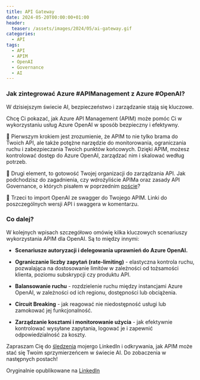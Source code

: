 ```yaml
---
title: API Gateway
date: 2024-05-20T00:00:00+01:00
header:
  teaser: /assets/images/2024/05/ai-gateway.gif
categories:
  - API
tags:
  - API
  - APIM
  - OpenAI
  - Governance
  - AI
---
```


### Jak zintegrować Azure **#APIManagement** z Azure **#OpenAI**?

W dzisiejszym świecie AI, bezpieczeństwo i zarządzanie stają się kluczowe.

Chcę Ci pokazać, jak Azure API Management (APIM) może pomóc Ci w wykorzystaniu usług Azure OpenAI w sposób bezpieczny i efektywny.

🔶 Pierwszym krokiem jest zrozumienie, że APIM to nie tylko brama do Twoich API, ale także potężne narzędzie do monitorowania, ograniczania ruchu i zabezpieczania Twoich punktów końcowych. Dzięki APIM, możesz kontrolować dostęp do Azure OpenAI, zarządzać nim i skalować według potrzeb.

🔶 Drugi element, to gotowość Twojej organizacji do zarządzania API. Jak podchodzisz do zagadnienia, czy wdrożyliście APIMa oraz zasady API Governance, o których pisałem w poprzednim [poście](https://lnkd.in/dNfGAQBn)?

🔶 Trzeci to import OpenAI ze swagger do Twojego APIM. Linki do poszczególnych wersji API i swaggera w komentarzu.

### Co dalej?

W kolejnych wpisach szczegółowo omówię kilka kluczowych scenariuszy wykorzystania APIM dla OpenAI. Są to między innymi:

- **Scenariusze autoryzacji i delegowania uprawnień do Azure OpenAI.**

- **Ograniczanie liczby zapytań (rate-limiting)** - elastyczna kontrola ruchu, pozwalająca na dostosowanie limitów w zależności od tożsamości klienta, poziomu subskrypcji czy produktu API.

- **Balansowanie ruchu** - rozdzielenie ruchu między instancjami Azure OpenAI, w zależności od ich regionu, dostępności lub obciążenia.

- **Circuit Breaking** - jak reagować nie niedostępność usługi lub zamokować jej funkcjonalność.

- **Zarządzanie kosztami i monitorowanie użycia** - jak efektywnie kontrolować wysyłane zapytania, logować je i zapewnić odpowiedzialność za koszty.

Zapraszam Cię do [śledzenia](https://lnkd.in/dDgccHWR) mojergo LinkedIn i odkrywania, jak APIM może stać się Twoim sprzymierzeńcem w świecie AI. Do zobaczenia w następnych postach!

Oryginalnie opublikowane na [LinkedIn](https://www.linkedin.com/feed/update/urn:li:activity:7198592977676439552/)
